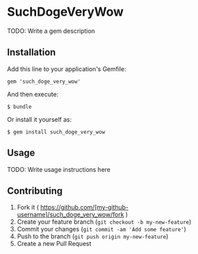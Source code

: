 # SuchDogeVeryWow

TODO: Write a gem description

## Installation

Add this line to your application's Gemfile:

    gem 'such_doge_very_wow'

And then execute:

    $ bundle

Or install it yourself as:

    $ gem install such_doge_very_wow

## Usage

TODO: Write usage instructions here

## Contributing

1. Fork it ( https://github.com/[my-github-username]/such_doge_very_wow/fork )
2. Create your feature branch (`git checkout -b my-new-feature`)
3. Commit your changes (`git commit -am 'Add some feature'`)
4. Push to the branch (`git push origin my-new-feature`)
5. Create a new Pull Request
